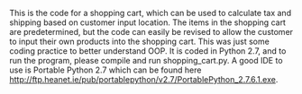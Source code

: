This is the code for a shopping cart, which can be used to calculate tax and shipping based on customer input location. The items in the shopping cart are predetermined, but the code can easily be revised to allow the customer to input their own products into the shopping cart. This was just some coding practice to better understand OOP. It is coded in Python 2.7, and to run the program, please compile and run shopping_cart.py. A good IDE to use is Portable Python 2.7 which can be found here http://ftp.heanet.ie/pub/portablepython/v2.7/PortablePython_2.7.6.1.exe.

